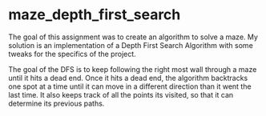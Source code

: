 # maze_depth_first_search
The goal of this assignment was to create an algorithm to solve a maze. 
My solution is an implementation of a Depth First Search Algorithm with some tweaks for the specifics of the project.

The goal of the DFS is to keep following the right most wall through a maze until it hits a dead end. Once it hits a dead 
end, the algorithm backtracks one spot at a time until it can  move in a different direction than it went the last time.
It also keeps track of all the points its visited, so that it can determine its previous paths. 
